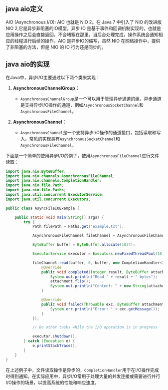 ## java aio定义
AIO (Asynchronous I/O): AIO 也就是 NIO 2。在 Java 7 中引入了 NIO 的改进版 NIO 2,它是异步非阻塞的IO模型。异步 IO 是基于事件和回调机制实现的，也就是应用操作之后会直接返回，不会堵塞在那里，当后台处理完成，操作系统会通知相应的线程进行后续的操作。AIO 是异步IO的缩写，虽然 NIO 在网络操作中，提供了非阻塞的方法，但是 NIO 的 IO 行为还是同步的。

## java aio的实现 
在Java中，异步I/O主要通过以下两个类来实现：

1. **AsynchronousChannelGroup：**
   - `AsynchronousChannelGroup`是一个可以用于管理异步通道的组。异步通道是支持异步I/O操作的通道，例如`AsynchronousSocketChannel`和`AsynchronousFileChannel`。
   
2. **AsynchronousChannel：**
   - `AsynchronousChannel`是一个支持异步I/O操作的通道接口，包括读取和写入。常见的实现类有`AsynchronousSocketChannel`和`AsynchronousFileChannel`。

下面是一个简单的使用异步I/O的例子，使用`AsynchronousFileChannel`进行文件读取：

```java
import java.nio.ByteBuffer;
import java.nio.channels.AsynchronousFileChannel;
import java.nio.channels.CompletionHandler;
import java.nio.file.Path;
import java.nio.file.Paths;
import java.util.concurrent.ExecutorService;
import java.util.concurrent.Executors;

public class AsyncFileIOExample {

    public static void main(String[] args) {
        try {
            Path filePath = Paths.get("example.txt");

            AsynchronousFileChannel fileChannel = AsynchronousFileChannel.open(filePath);

            ByteBuffer buffer = ByteBuffer.allocate(1024);

            ExecutorService executor = Executors.newFixedThreadPool(10);

            fileChannel.read(buffer, 0, buffer, new CompletionHandler<Integer, ByteBuffer>() {
                @Override
                public void completed(Integer result, ByteBuffer attachment) {
                    System.out.println("Read " + result + " bytes");
                    attachment.flip();
                    System.out.println("Content: " + new String(attachment.array()));
                }

                @Override
                public void failed(Throwable exc, ByteBuffer attachment) {
                    System.err.println("Error: " + exc.getMessage());
                }
            });

            // Do other tasks while the I/O operation is in progress

            executor.shutdown();
        } catch (Exception e) {
            e.printStackTrace();
        }
    }
}
```

在上述例子中，文件读取操作是异步的，`CompletionHandler`用于在I/O操作完成时得到通知。在实际应用中，异步I/O常用于处理大量的并发连接或需要进行并行I/O操作的场景，以提高系统的性能和响应速度。